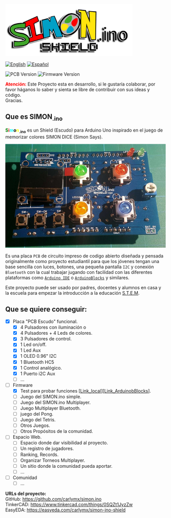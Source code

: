 <img src="imgs/logo/Web/10x/simon-logo.png" alt="logo" width="400"/>

[![](https://img.shields.io/badge/Language%3A-English-blue "English")](README.md)  [![](https://img.shields.io/badge/Language%3A-Español-red "Español")](README.es-ES.md)

![](https://img.shields.io/badge/PCB%3A-v1.0.3-green "PCB Version") ![](https://img.shields.io/badge/Firmware%3A-v0.1a-green "Firmware Version")


**<span style="color:red">Atención:</span>** Este Proyecto esta en desarrollo, si le gustaría colaborar, por favor háganos lo saber y sienta se libre de contribuir con sus ideas y código.   
Gracias.

## Que es SIMON<sub>.ino</sub>

**<span style="color:green">S</span><span style="color:red">i</span><span style="color:cyan">m</span><span style="color:black">o</span><span style="color:yellow">n</span><sub>.ino</sub>** es un Shield (Escudo) para Arduino Uno inspirado en el juego de memorizar colores SIMON DICE (Simon Says).

![PCB_Simon.ino](https://raw.githubusercontent.com/carlymx/SIMON.ino-Shield/master/imgs/photos/v1.0.2/20191205_113943.jpg)

Es una placa `PCB` de circuito impreso de codigo abierto diseñada y pensada originalmente como proyecto estudiantil para que los jóvenes tengan una base sencilla con luces, botones, una pequeña pantalla `I2C` y conexión `Bluetooth` con la cual trabajar jugando con facilidad con las diferentes plataformas como [`Arduino IDE`](https://www.arduino.cc/en/main/software) o [`ArduinoBlocks`](http://www.arduinoblocks.com/) y similares.  

Este proyecto puede ser usado por padres, docentes y alumnos en casa y la escuela para empezar la introducción a la educación [S.T.E.M](https://es.wikipedia.org/wiki/Educaci%C3%B3n_STEM).

## Que se quiere conseguir:

- [x] Placa "PCB Escudo" funcional.
  - [x] 4 Pulsadores con iluminación o
  - [x] 4 Pulsadores + 4 Leds de colores.
  - [x] 3 Pulsadores de control.
  - [x] 1 Led on/off.
  - [x] 1 Led Aux
  - [x] 1 OLED 0.96" I2C
  - [x] 1 Bluetooth HC5
  - [x] 1 Control analógico.
  - [x] 1 Puerto i2C Aux
  - [ ] ...
- [ ] Firmware
  - [x] Test para probar funciones [[Link_local](https://github.com/carlymx/SIMON.ino-Shield/tree/master/codes/ArduinoBlocks/ArduinoBlocks-Test01)][[Link_ArduinobBlocks](http://www.arduinoblocks.com/web/project/159761)].
  - [ ] Juego del SIMON.ino simple.
  - [ ] Juego del SIMON.ino Multiplayer.
  - [ ] Juego Multiplayer Bluetooth.
  - [ ] juego del Pong.
  - [ ] Juego del Tetris.
  - [ ] Otros Juegos.
  - [ ] Otros Propósitos de la comunidad.
- [ ] Espacio Web.
  - [ ] Espacio donde dar visibilidad al proyecto.
  - [ ] Un registro de jugadores.
  - [ ] Ranking, Records.
  - [ ] Organizar Torneos Multiplayer.
  - [ ] Un sitio donde la comunidad pueda aportar.
  - [ ] ...
- [ ] Comunidad
  - [ ] ...

**URLs del proyecto:**   
GitHub: https://github.com/carlymx/simon.ino   
TinkerCAD:  https://www.tinkercad.com/things/0SQZt1JyzZw   
EasyEDA: https://easyeda.com/carlymx/simon-ino-shield
